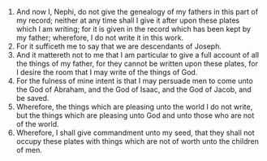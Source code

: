 1. And now I, Nephi, do not give the genealogy of my fathers in this part of my record; neither at any time shall I give it after upon these plates which I am writing; for it is given in the record which has been kept by my father; wherefore, I do not write it in this work.
2. For it sufficeth me to say that we are descendants of Joseph.
3. And it mattereth not to me that I am particular to give a full account of all the things of my father, for they cannot be written upon these plates, for I desire the room that I may write of the things of God.
4. For the fulness of mine intent is that I may persuade men to come unto the God of Abraham, and the God of Isaac, and the God of Jacob, and be saved.
5. Wherefore, the things which are pleasing unto the world I do not write, but the things which are pleasing unto God and unto those who are not of the world.
6. Wherefore, I shall give commandment unto my seed, that they shall not occupy these plates with things which are not of worth unto the children of men.
